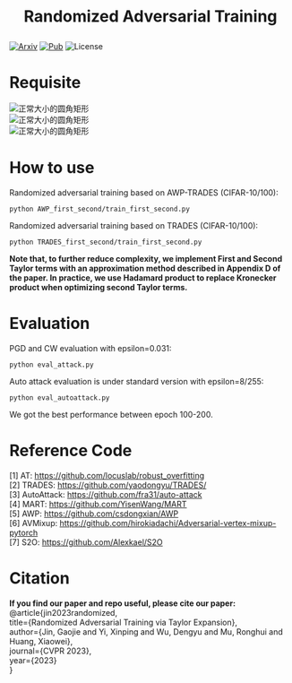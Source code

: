 # <p align="center">Randomized Adversarial Training</p>
[![Arxiv](https://img.shields.io/badge/Arxiv-2303.10653-red.svg)](https://arxiv.org/abs/2303.10653)
[![Pub](https://img.shields.io/badge/Pub-CVPR'23-blue.svg)](https://arxiv.org/abs/2303.10653)
![License](https://img.shields.io/badge/license-MIT-yellow)

# Requisite
![正常大小的圆角矩形](https://img.shields.io/badge/Python-3.6+-green.svg)  
![正常大小的圆角矩形](https://img.shields.io/badge/Pytorch-1.8.1+cu111-green.svg)  
![正常大小的圆角矩形](https://img.shields.io/badge/Torchvision-0.9.0+cu111-green.svg)  

# How to use
Randomized adversarial training based on AWP-TRADES (CIFAR-10/100):   
````
python AWP_first_second/train_first_second.py
````
Randomized adversarial training based on TRADES (CIFAR-10/100):  
````
python TRADES_first_second/train_first_second.py
````

**Note that, to further reduce complexity, we implement First and Second Taylor terms with an approximation method described in Appendix D of the paper. In practice, we use Hadamard product to replace Kronecker product when optimizing second Taylor terms.**

# Evaluation
PGD and CW evaluation with epsilon=0.031:   
````
python eval_attack.py
````
Auto attack evaluation is under standard version with epsilon=8/255:    
````
python eval_autoattack.py
````
We got the best performance between epoch 100-200.  

# Reference Code
[1] AT: https://github.com/locuslab/robust_overfitting  
[2] TRADES: https://github.com/yaodongyu/TRADES/  
[3] AutoAttack: https://github.com/fra31/auto-attack  
[4] MART: https://github.com/YisenWang/MART  
[5] AWP: https://github.com/csdongxian/AWP  
[6] AVMixup: https://github.com/hirokiadachi/Adversarial-vertex-mixup-pytorch  
[7] S2O: https://github.com/Alexkael/S2O

# Citation
**If you find our paper and repo useful, please cite our paper:**  
@article{jin2023randomized,  
  title={Randomized Adversarial Training via Taylor Expansion},  
  author={Jin, Gaojie and Yi, Xinping and Wu, Dengyu and Mu, Ronghui and Huang, Xiaowei},  
  journal={CVPR 2023},  
  year={2023}  
}
